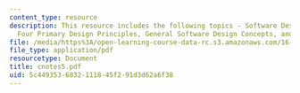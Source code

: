 ```yaml
---
content_type: resource
description: This resource includes the following topics - Software Design Principles,
  Four Primary Design Principles, General Software Design Concepts, and Design Methods.
file: /media/https%3A/open-learning-course-data-rc.s3.amazonaws.com/16-355j-software-engineering-concepts-fall-2005/5c4493536832111845f291d3d62a6f38_cnotes5.pdf
file_type: application/pdf
resourcetype: Document
title: cnotes5.pdf
uid: 5c449353-6832-1118-45f2-91d3d62a6f38
---
```

